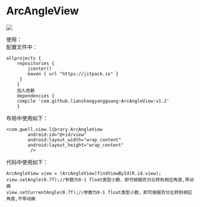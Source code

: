 # ArcAngleView
[![](https://jitpack.io/v/lianshangyangguang/ArcAngleView.svg)](https://jitpack.io/#lianshangyangguang/ArcAngleView)  

使用：<br>
配置文件中：  
``` 
allprojects {
    repositories {
        jcenter()
        maven { url "https://jitpack.io" }
     }
    }                                          
    加入依赖
    dependencies {
    compile 'com.github.lianshangyangguang:ArcAngleView:v1.2'
    }
```

布局中使用如下：

```
<com.gwell.view.library.ArcAngleView
        android:id="@+id/view"
        android:layout_width="wrap_content"
        android:layout_height="wrap_content"
         />
```
代码中使用如下：

```
ArcAngleView view = (ArcAngleView)findViewById(R.id.view);
view.setAngle(0.7f);//参数为0-1 float类型小数，即可根据百分比转到相应角度,带动画
view.setCurrentAngle(0.7f);//参数为0-1 float类型小数，即可根据百分比转到相应角度,不带动画
  
  ```
  

